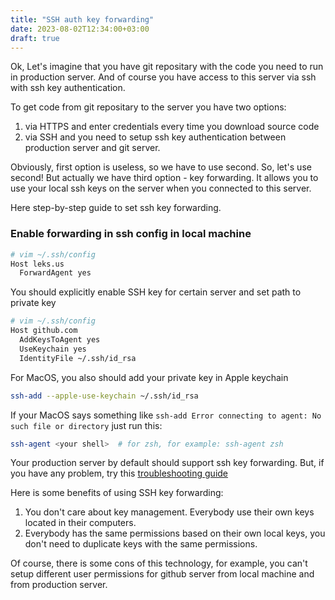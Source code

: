 ```yaml
---
title: "SSH auth key forwarding"
date: 2023-08-02T12:34:00+03:00
draft: true
---
```


Ok, Let's imagine that you have git repositary with the code you need to run in production server. And of course you have access to this server via ssh with ssh key authentication. 

To get code from git repositary to the server you have two options:
1) via HTTPS and enter credentials every time you download source code
2) via SSH and you need to setup ssh key authentication between production server and git server.

Obviously, first option is useless, so we have to use second. So, let's use second! But actually we have third option - key forwarding. It allows you to use your local ssh keys on the server when you connected to this server. 

Here step-by-step guide to set ssh key forwarding.

### Enable forwarding in ssh config in local machine

```bash
# vim ~/.ssh/config
Host leks.us
  ForwardAgent yes
```

You should explicitly enable SSH key for certain server and set path to private key
```bash
# vim ~/.ssh/config
Host github.com
  AddKeysToAgent yes
  UseKeychain yes
  IdentityFile ~/.ssh/id_rsa
```

For MacOS, you also should add your private key in Apple keychain
```bash
ssh-add --apple-use-keychain ~/.ssh/id_rsa
```

If your MacOS says something like `ssh-add Error connecting to agent: No such file or directory` just run this:
```bash
ssh-agent <your shell>  # for zsh, for example: ssh-agent zsh 
```

Your production server by default should support ssh key forwarding. But, if you have any problem, try this [troubleshooting guide](https://docs.github.com/en/authentication/connecting-to-github-with-ssh/using-ssh-agent-forwarding#troubleshooting-ssh-agent-forwarding)

Here is some benefits of using SSH key forwarding:
1) You don't care about key management. Everybody use their own keys located in their computers.
2) Everybody has the same permissions based on their own local keys, you don't need to duplicate keys with the same permissions.

Of course,  there is some cons of this technology, for example, you can't setup different user permissions for github server from local machine and from production server.
